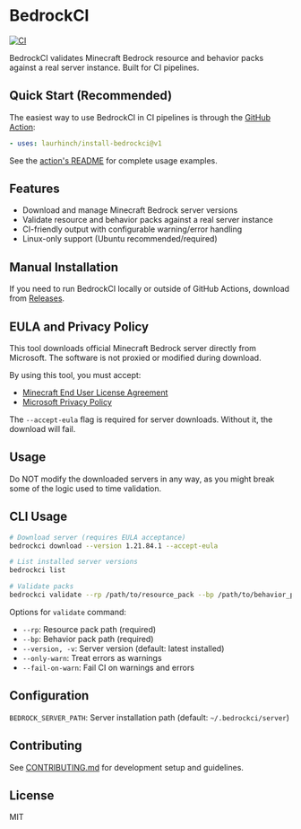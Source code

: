 # BedrockCI

[![CI](https://github.com/laurhinch/bedrockci/actions/workflows/rust.yml/badge.svg)](https://github.com/laurhinch/bedrockci/actions/workflows/rust.yml)

BedrockCI validates Minecraft Bedrock resource and behavior packs against a real server instance. Built for CI pipelines.

## Quick Start (Recommended)

The easiest way to use BedrockCI in CI pipelines is through the [GitHub Action](https://github.com/laurhinch/install-bedrockci):

```yaml
- uses: laurhinch/install-bedrockci@v1
```

See the [action's README](https://github.com/laurhinch/install-bedrockci) for complete usage examples.

## Features

- Download and manage Minecraft Bedrock server versions
- Validate resource and behavior packs against a real server instance
- CI-friendly output with configurable warning/error handling
- Linux-only support (Ubuntu recommended/required)

## Manual Installation

If you need to run BedrockCI locally or outside of GitHub Actions, download from [Releases](https://github.com/laurhinch/bedrockci/releases).

## EULA and Privacy Policy

This tool downloads official Minecraft Bedrock server directly from Microsoft. The software is not proxied or modified during download.

By using this tool, you must accept:
- [Minecraft End User License Agreement](https://minecraft.net/eula)
- [Microsoft Privacy Policy](https://go.microsoft.com/fwlink/?LinkId=521839)

The `--accept-eula` flag is required for server downloads. Without it, the download will fail.

## Usage

Do NOT modify the downloaded servers in any way, as you might break some of the logic used to time validation.

## CLI Usage

```sh
# Download server (requires EULA acceptance)
bedrockci download --version 1.21.84.1 --accept-eula

# List installed server versions
bedrockci list

# Validate packs
bedrockci validate --rp /path/to/resource_pack --bp /path/to/behavior_pack
```

Options for `validate` command:
- `--rp`: Resource pack path (required)
- `--bp`: Behavior pack path (required)
- `--version, -v`: Server version (default: latest installed)
- `--only-warn`: Treat errors as warnings
- `--fail-on-warn`: Fail CI on warnings and errors

## Configuration

`BEDROCK_SERVER_PATH`: Server installation path (default: `~/.bedrockci/server`)

## Contributing

See [CONTRIBUTING.md](CONTRIBUTING.md) for development setup and guidelines.

## License

MIT